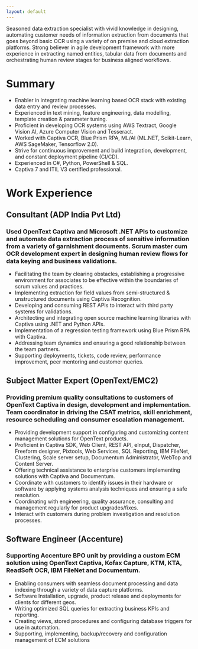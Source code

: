 ```yaml
---
layout: default
---
```


Seasoned data extraction specialist with vivid knowledge in designing, automating customer needs of information extraction from documents that goes beyond basic OCR using a variety of on premise and cloud extraction platforms. Strong believer in agile development framework with more experience in extracting named entities, tabular data from documents and orchestrating human review stages for business aligned workflows.

# Summary

*	Enabler in integrating machine learning based OCR stack with existing data entry and review processes.
*	Experienced in text mining, feature engineering, data modelling, template creation & parameter tuning.
*	Proficient in developing OCR systems using AWS Textract, Google Vision AI, Azure Computer Vision and Tesseract.
*	Worked with Captiva OCR, Blue Prism RPA, ML/AI (ML.NET, Scikit-Learn, AWS SageMaker, Tensorflow 2.0).
*	Strive for continuous improvement and build integration, development, and constant deployment pipeline (CI/CD).
*	Experienced in C#, Python, PowerShell & SQL.
*	Captiva 7 and ITIL V3 certified professional.

# Work Experience

## Consultant (ADP India Pvt Ltd)

### Used OpenText Captiva and Microsoft .NET APIs to customize and automate data extraction process of sensitive information from a variety of garnishment documents. Scrum master cum OCR development expert in designing human review flows for data keying and business validations. 

*	Facilitating the team by clearing obstacles, establishing a progressive environment for associates to be effective within the boundaries of scrum values and practices.
*	Implementing extraction for field values from semi-structured & unstructured documents using Captiva Recognition.
*	Developing and consuming REST APIs to interact with third party systems for validations.
*	Architecting and integrating open source machine learning libraries with Captiva using .NET and Python APIs.
*	Implementation of a regression testing framework using Blue Prism RPA with Captiva.
*	Addressing team dynamics and ensuring a good relationship between the team partners.
*	Supporting deployments, tickets, code review, performance improvement, peer mentoring and customer queries.


## Subject Matter Expert (OpenText/EMC2)

### Providing premium quality consultations to customers of OpenText Captiva in design, development and implementation. Team coordinator in driving the CSAT metrics, skill enrichment, resource scheduling and consumer escalation management. 

*	Providing development support in configuring and customizing content management solutions for OpenText products.
*	Proficient in Captiva SDK, Web Client, REST API, eInput, Dispatcher, Freeform designer, Pixtools, Web Services, SQL Reporting, IBM FileNet, Clustering, Scale server setup, Documentum Administrator, WebTop and Content Server. 
*	Offering technical assistance to enterprise customers implementing solutions with Captiva and Documentum.
*	Coordinate with customers to identify issues in their hardware or software by applying systems analysis techniques and ensuring a safe resolution.
*	Coordinating with engineering, quality assurance, consulting and management regularly for product upgrades/fixes.
*	Interact with customers during problem investigation and resolution processes.


## Software Engineer (Accenture)

### Supporting Accenture BPO unit by providing a custom ECM solution using OpenText Captiva, Kofax Capture, KTM, KTA, ReadSoft OCR, IBM FileNet and Documentum.

*	Enabling consumers with seamless document processing and data indexing through a variety of data capture platforms.
*	Software Installation, upgrade, product release and deployments for clients for different geos.
*	Writing optimized SQL queries for extracting business KPIs and reporting.
*	Creating views, stored procedures and configuring database triggers for use in automation.
*	Supporting, implementing, backup/recovery and configuration management of ECM solutions
